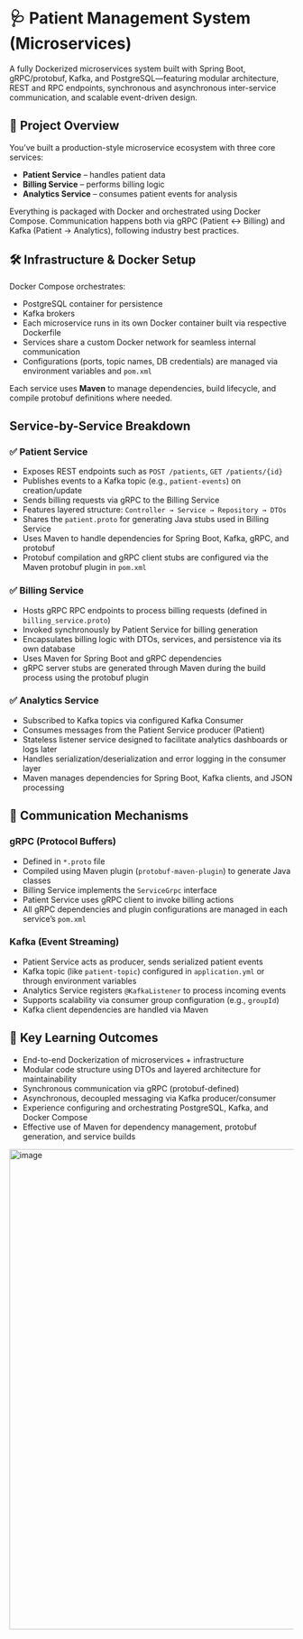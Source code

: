 # 🩺 Patient Management System (Microservices)

A fully Dockerized microservices system built with Spring Boot, gRPC/protobuf, Kafka, and PostgreSQL—featuring modular architecture, REST and RPC endpoints, synchronous and asynchronous inter-service communication, and scalable event-driven design.

## 📖 Project Overview

You’ve built a production-style microservice ecosystem with three core services:

- **Patient Service** – handles patient data  
- **Billing Service** – performs billing logic  
- **Analytics Service** – consumes patient events for analysis  

Everything is packaged with Docker and orchestrated using Docker Compose. Communication happens both via gRPC (Patient ↔ Billing) and Kafka (Patient → Analytics), following industry best practices.

## 🛠 Infrastructure & Docker Setup

Docker Compose orchestrates:

- PostgreSQL container for persistence  
- Kafka brokers  
- Each microservice runs in its own Docker container built via respective Dockerfile  
- Services share a custom Docker network for seamless internal communication  
- Configurations (ports, topic names, DB credentials) are managed via environment variables and `pom.xml`

Each service uses **Maven** to manage dependencies, build lifecycle, and compile protobuf definitions where needed.

## Service-by-Service Breakdown

### ✅ Patient Service

- Exposes REST endpoints such as `POST /patients`, `GET /patients/{id}`  
- Publishes events to a Kafka topic (e.g., `patient-events`) on creation/update  
- Sends billing requests via gRPC to the Billing Service  
- Features layered structure: `Controller → Service → Repository → DTOs`  
- Shares the `patient.proto` for generating Java stubs used in Billing Service  
- Uses Maven to handle dependencies for Spring Boot, Kafka, gRPC, and protobuf  
- Protobuf compilation and gRPC client stubs are configured via the Maven protobuf plugin in `pom.xml`

### ✅ Billing Service

- Hosts gRPC RPC endpoints to process billing requests (defined in `billing_service.proto`)  
- Invoked synchronously by Patient Service for billing generation  
- Encapsulates billing logic with DTOs, services, and persistence via its own database  
- Uses Maven for Spring Boot and gRPC dependencies  
- gRPC server stubs are generated through Maven during the build process using the protobuf plugin  

### ✅ Analytics Service

- Subscribed to Kafka topics via configured Kafka Consumer  
- Consumes messages from the Patient Service producer (Patient)  
- Stateless listener service designed to facilitate analytics dashboards or logs later  
- Handles serialization/deserialization and error logging in the consumer layer  
- Maven manages dependencies for Spring Boot, Kafka clients, and JSON processing  

## 🔄 Communication Mechanisms

### gRPC (Protocol Buffers)

- Defined in `*.proto` file  
- Compiled using Maven plugin (`protobuf-maven-plugin`) to generate Java classes  
- Billing Service implements the `ServiceGrpc` interface  
- Patient Service uses gRPC client to invoke billing actions  
- All gRPC dependencies and plugin configurations are managed in each service’s `pom.xml`

### Kafka (Event Streaming)

- Patient Service acts as producer, sends serialized patient events  
- Kafka topic (like `patient-topic`) configured in `application.yml` or through environment variables  
- Analytics Service registers `@KafkaListener` to process incoming events  
- Supports scalability via consumer group configuration (e.g., `groupId`)  
- Kafka client dependencies are handled via Maven

## 🌟 Key Learning Outcomes

- End-to-end Dockerization of microservices + infrastructure  
- Modular code structure using DTOs and layered architecture for maintainability  
- Synchronous communication via gRPC (protobuf-defined)  
- Asynchronous, decoupled messaging via Kafka producer/consumer  
- Experience configuring and orchestrating PostgreSQL, Kafka, and Docker Compose  
- Effective use of Maven for dependency management, protobuf generation, and service builds

<img width="1600" height="852" alt="image" src="https://github.com/user-attachments/assets/5665738e-ef91-4aca-8785-d8fbf60429fd" />
